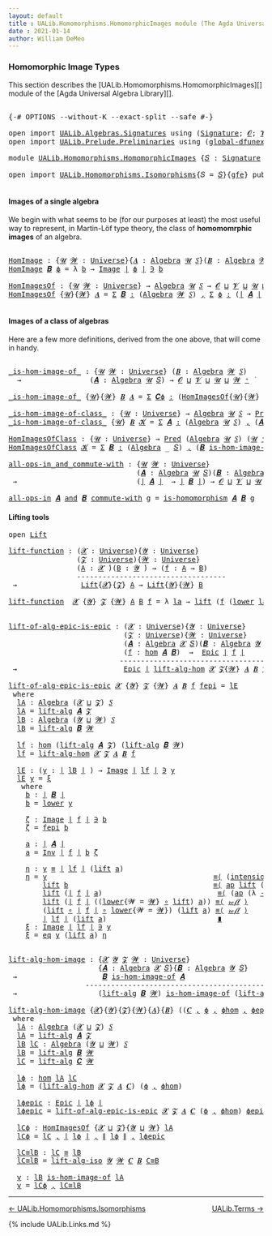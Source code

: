 ```yaml
---
layout: default
title : UALib.Homomorphisms.HomomorphicImages module (The Agda Universal Algebra Library)
date : 2021-01-14
author: William DeMeo
---
```


### <a id="homomorphic-image-types">Homomorphic Image Types</a>

This section describes the [UALib.Homomorphisms.HomomorphicImages][] module of the [Agda Universal Algebra Library][].

<pre class="Agda">

<a id="355" class="Symbol">{-#</a> <a id="359" class="Keyword">OPTIONS</a> <a id="367" class="Pragma">--without-K</a> <a id="379" class="Pragma">--exact-split</a> <a id="393" class="Pragma">--safe</a> <a id="400" class="Symbol">#-}</a>

<a id="405" class="Keyword">open</a> <a id="410" class="Keyword">import</a> <a id="417" href="UALib.Algebras.Signatures.html" class="Module">UALib.Algebras.Signatures</a> <a id="443" class="Keyword">using</a> <a id="449" class="Symbol">(</a><a id="450" href="UALib.Algebras.Signatures.html#1452" class="Function">Signature</a><a id="459" class="Symbol">;</a> <a id="461" href="universes.html#613" class="Generalizable">𝓞</a><a id="462" class="Symbol">;</a> <a id="464" href="universes.html#617" class="Generalizable">𝓥</a><a id="465" class="Symbol">)</a>
<a id="467" class="Keyword">open</a> <a id="472" class="Keyword">import</a> <a id="479" href="UALib.Prelude.Preliminaries.html" class="Module">UALib.Prelude.Preliminaries</a> <a id="507" class="Keyword">using</a> <a id="513" class="Symbol">(</a><a id="514" href="MGS-Subsingleton-Theorems.html#3468" class="Function">global-dfunext</a><a id="528" class="Symbol">)</a>

<a id="531" class="Keyword">module</a> <a id="538" href="UALib.Homomorphisms.HomomorphicImages.html" class="Module">UALib.Homomorphisms.HomomorphicImages</a> <a id="576" class="Symbol">{</a><a id="577" href="UALib.Homomorphisms.HomomorphicImages.html#577" class="Bound">𝑆</a> <a id="579" class="Symbol">:</a> <a id="581" href="UALib.Algebras.Signatures.html#1452" class="Function">Signature</a> <a id="591" href="universes.html#613" class="Generalizable">𝓞</a> <a id="593" href="universes.html#617" class="Generalizable">𝓥</a><a id="594" class="Symbol">}{</a><a id="596" href="UALib.Homomorphisms.HomomorphicImages.html#596" class="Bound">gfe</a> <a id="600" class="Symbol">:</a> <a id="602" href="MGS-Subsingleton-Theorems.html#3468" class="Function">global-dfunext</a><a id="616" class="Symbol">}</a> <a id="618" class="Keyword">where</a>

<a id="625" class="Keyword">open</a> <a id="630" class="Keyword">import</a> <a id="637" href="UALib.Homomorphisms.Isomorphisms.html" class="Module">UALib.Homomorphisms.Isomorphisms</a><a id="669" class="Symbol">{</a><a id="670" class="Argument">𝑆</a> <a id="672" class="Symbol">=</a> <a id="674" href="UALib.Homomorphisms.HomomorphicImages.html#577" class="Bound">𝑆</a><a id="675" class="Symbol">}{</a><a id="677" href="UALib.Homomorphisms.HomomorphicImages.html#596" class="Bound">gfe</a><a id="680" class="Symbol">}</a> <a id="682" class="Keyword">public</a>

</pre>

#### Images of a single algebra

We begin with what seems to be (for our purposes at least) the most useful way to represent, in Martin-Löf type theory, the class of **homomomrphic images** of an algebra.

<pre class="Agda">

<a id="HomImage"></a><a id="922" href="UALib.Homomorphisms.HomomorphicImages.html#922" class="Function">HomImage</a> <a id="931" class="Symbol">:</a> <a id="933" class="Symbol">{</a><a id="934" href="UALib.Homomorphisms.HomomorphicImages.html#934" class="Bound">𝓤</a> <a id="936" href="UALib.Homomorphisms.HomomorphicImages.html#936" class="Bound">𝓦</a> <a id="938" class="Symbol">:</a> <a id="940" href="universes.html#551" class="Function">Universe</a><a id="948" class="Symbol">}{</a><a id="950" href="UALib.Homomorphisms.HomomorphicImages.html#950" class="Bound">𝑨</a> <a id="952" class="Symbol">:</a> <a id="954" href="UALib.Algebras.Algebras.html#811" class="Function">Algebra</a> <a id="962" href="UALib.Homomorphisms.HomomorphicImages.html#934" class="Bound">𝓤</a> <a id="964" href="UALib.Homomorphisms.HomomorphicImages.html#577" class="Bound">𝑆</a><a id="965" class="Symbol">}(</a><a id="967" href="UALib.Homomorphisms.HomomorphicImages.html#967" class="Bound">𝑩</a> <a id="969" class="Symbol">:</a> <a id="971" href="UALib.Algebras.Algebras.html#811" class="Function">Algebra</a> <a id="979" href="UALib.Homomorphisms.HomomorphicImages.html#936" class="Bound">𝓦</a> <a id="981" href="UALib.Homomorphisms.HomomorphicImages.html#577" class="Bound">𝑆</a><a id="982" class="Symbol">)(</a><a id="984" href="UALib.Homomorphisms.HomomorphicImages.html#984" class="Bound">ϕ</a> <a id="986" class="Symbol">:</a> <a id="988" href="UALib.Homomorphisms.Basic.html#2281" class="Function">hom</a> <a id="992" href="UALib.Homomorphisms.HomomorphicImages.html#950" class="Bound">𝑨</a> <a id="994" href="UALib.Homomorphisms.HomomorphicImages.html#967" class="Bound">𝑩</a><a id="995" class="Symbol">)</a> <a id="997" class="Symbol">→</a> <a id="999" href="UALib.Prelude.Preliminaries.html#10371" class="Function Operator">∣</a> <a id="1001" href="UALib.Homomorphisms.HomomorphicImages.html#967" class="Bound">𝑩</a> <a id="1003" href="UALib.Prelude.Preliminaries.html#10371" class="Function Operator">∣</a> <a id="1005" class="Symbol">→</a> <a id="1007" href="UALib.Homomorphisms.HomomorphicImages.html#934" class="Bound">𝓤</a> <a id="1009" href="Agda.Primitive.html#636" class="Function Operator">⊔</a> <a id="1011" href="UALib.Homomorphisms.HomomorphicImages.html#936" class="Bound">𝓦</a> <a id="1013" href="universes.html#758" class="Function Operator">̇</a>
<a id="1015" href="UALib.Homomorphisms.HomomorphicImages.html#922" class="Function">HomImage</a> <a id="1024" href="UALib.Homomorphisms.HomomorphicImages.html#1024" class="Bound">𝑩</a> <a id="1026" href="UALib.Homomorphisms.HomomorphicImages.html#1026" class="Bound">ϕ</a> <a id="1028" class="Symbol">=</a> <a id="1030" class="Symbol">λ</a> <a id="1032" href="UALib.Homomorphisms.HomomorphicImages.html#1032" class="Bound">b</a> <a id="1034" class="Symbol">→</a> <a id="1036" href="UALib.Prelude.Inverses.html#765" class="Datatype Operator">Image</a> <a id="1042" href="UALib.Prelude.Preliminaries.html#10371" class="Function Operator">∣</a> <a id="1044" href="UALib.Homomorphisms.HomomorphicImages.html#1026" class="Bound">ϕ</a> <a id="1046" href="UALib.Prelude.Preliminaries.html#10371" class="Function Operator">∣</a> <a id="1048" href="UALib.Prelude.Inverses.html#765" class="Datatype Operator">∋</a> <a id="1050" href="UALib.Homomorphisms.HomomorphicImages.html#1032" class="Bound">b</a>

<a id="HomImagesOf"></a><a id="1053" href="UALib.Homomorphisms.HomomorphicImages.html#1053" class="Function">HomImagesOf</a> <a id="1065" class="Symbol">:</a> <a id="1067" class="Symbol">{</a><a id="1068" href="UALib.Homomorphisms.HomomorphicImages.html#1068" class="Bound">𝓤</a> <a id="1070" href="UALib.Homomorphisms.HomomorphicImages.html#1070" class="Bound">𝓦</a> <a id="1072" class="Symbol">:</a> <a id="1074" href="universes.html#551" class="Function">Universe</a><a id="1082" class="Symbol">}</a> <a id="1084" class="Symbol">→</a> <a id="1086" href="UALib.Algebras.Algebras.html#811" class="Function">Algebra</a> <a id="1094" href="UALib.Homomorphisms.HomomorphicImages.html#1068" class="Bound">𝓤</a> <a id="1096" href="UALib.Homomorphisms.HomomorphicImages.html#577" class="Bound">𝑆</a> <a id="1098" class="Symbol">→</a> <a id="1100" href="UALib.Homomorphisms.HomomorphicImages.html#591" class="Bound">𝓞</a> <a id="1102" href="Agda.Primitive.html#636" class="Function Operator">⊔</a> <a id="1104" href="UALib.Homomorphisms.HomomorphicImages.html#593" class="Bound">𝓥</a> <a id="1106" href="Agda.Primitive.html#636" class="Function Operator">⊔</a> <a id="1108" href="UALib.Homomorphisms.HomomorphicImages.html#1068" class="Bound">𝓤</a> <a id="1110" href="Agda.Primitive.html#636" class="Function Operator">⊔</a> <a id="1112" href="UALib.Homomorphisms.HomomorphicImages.html#1070" class="Bound">𝓦</a> <a id="1114" href="universes.html#527" class="Function Operator">⁺</a> <a id="1116" href="universes.html#758" class="Function Operator">̇</a>
<a id="1118" href="UALib.Homomorphisms.HomomorphicImages.html#1053" class="Function">HomImagesOf</a> <a id="1130" class="Symbol">{</a><a id="1131" href="UALib.Homomorphisms.HomomorphicImages.html#1131" class="Bound">𝓤</a><a id="1132" class="Symbol">}{</a><a id="1134" href="UALib.Homomorphisms.HomomorphicImages.html#1134" class="Bound">𝓦</a><a id="1135" class="Symbol">}</a> <a id="1137" href="UALib.Homomorphisms.HomomorphicImages.html#1137" class="Bound">𝑨</a> <a id="1139" class="Symbol">=</a> <a id="1141" href="MGS-MLTT.html#3074" class="Function">Σ</a> <a id="1143" href="UALib.Homomorphisms.HomomorphicImages.html#1143" class="Bound">𝑩</a> <a id="1145" href="MGS-MLTT.html#3074" class="Function">꞉</a> <a id="1147" class="Symbol">(</a><a id="1148" href="UALib.Algebras.Algebras.html#811" class="Function">Algebra</a> <a id="1156" href="UALib.Homomorphisms.HomomorphicImages.html#1134" class="Bound">𝓦</a> <a id="1158" href="UALib.Homomorphisms.HomomorphicImages.html#577" class="Bound">𝑆</a><a id="1159" class="Symbol">)</a> <a id="1161" href="MGS-MLTT.html#3074" class="Function">,</a> <a id="1163" href="MGS-MLTT.html#3074" class="Function">Σ</a> <a id="1165" href="UALib.Homomorphisms.HomomorphicImages.html#1165" class="Bound">ϕ</a> <a id="1167" href="MGS-MLTT.html#3074" class="Function">꞉</a> <a id="1169" class="Symbol">(</a><a id="1170" href="UALib.Prelude.Preliminaries.html#10371" class="Function Operator">∣</a> <a id="1172" href="UALib.Homomorphisms.HomomorphicImages.html#1137" class="Bound">𝑨</a> <a id="1174" href="UALib.Prelude.Preliminaries.html#10371" class="Function Operator">∣</a> <a id="1176" class="Symbol">→</a> <a id="1178" href="UALib.Prelude.Preliminaries.html#10371" class="Function Operator">∣</a> <a id="1180" href="UALib.Homomorphisms.HomomorphicImages.html#1143" class="Bound">𝑩</a> <a id="1182" href="UALib.Prelude.Preliminaries.html#10371" class="Function Operator">∣</a><a id="1183" class="Symbol">)</a> <a id="1185" href="MGS-MLTT.html#3074" class="Function">,</a> <a id="1187" href="UALib.Homomorphisms.Basic.html#2093" class="Function">is-homomorphism</a> <a id="1203" href="UALib.Homomorphisms.HomomorphicImages.html#1137" class="Bound">𝑨</a> <a id="1205" href="UALib.Homomorphisms.HomomorphicImages.html#1143" class="Bound">𝑩</a> <a id="1207" href="UALib.Homomorphisms.HomomorphicImages.html#1165" class="Bound">ϕ</a> <a id="1209" href="MGS-MLTT.html#3515" class="Function Operator">×</a> <a id="1211" href="UALib.Prelude.Inverses.html#2365" class="Function">Epic</a> <a id="1216" href="UALib.Homomorphisms.HomomorphicImages.html#1165" class="Bound">ϕ</a>

</pre>

#### Images of a class of algebras

Here are a few more definitions, derived from the one above, that will come in handy.

<pre class="Agda">

<a id="_is-hom-image-of_"></a><a id="1368" href="UALib.Homomorphisms.HomomorphicImages.html#1368" class="Function Operator">_is-hom-image-of_</a> <a id="1386" class="Symbol">:</a> <a id="1388" class="Symbol">{</a><a id="1389" href="UALib.Homomorphisms.HomomorphicImages.html#1389" class="Bound">𝓤</a> <a id="1391" href="UALib.Homomorphisms.HomomorphicImages.html#1391" class="Bound">𝓦</a> <a id="1393" class="Symbol">:</a> <a id="1395" href="universes.html#551" class="Function">Universe</a><a id="1403" class="Symbol">}</a> <a id="1405" class="Symbol">(</a><a id="1406" href="UALib.Homomorphisms.HomomorphicImages.html#1406" class="Bound">𝑩</a> <a id="1408" class="Symbol">:</a> <a id="1410" href="UALib.Algebras.Algebras.html#811" class="Function">Algebra</a> <a id="1418" href="UALib.Homomorphisms.HomomorphicImages.html#1391" class="Bound">𝓦</a> <a id="1420" href="UALib.Homomorphisms.HomomorphicImages.html#577" class="Bound">𝑆</a><a id="1421" class="Symbol">)</a>
  <a id="1425" class="Symbol">→</a>                <a id="1442" class="Symbol">(</a><a id="1443" href="UALib.Homomorphisms.HomomorphicImages.html#1443" class="Bound">𝑨</a> <a id="1445" class="Symbol">:</a> <a id="1447" href="UALib.Algebras.Algebras.html#811" class="Function">Algebra</a> <a id="1455" href="UALib.Homomorphisms.HomomorphicImages.html#1389" class="Bound">𝓤</a> <a id="1457" href="UALib.Homomorphisms.HomomorphicImages.html#577" class="Bound">𝑆</a><a id="1458" class="Symbol">)</a> <a id="1460" class="Symbol">→</a> <a id="1462" href="UALib.Homomorphisms.HomomorphicImages.html#591" class="Bound">𝓞</a> <a id="1464" href="Agda.Primitive.html#636" class="Function Operator">⊔</a> <a id="1466" href="UALib.Homomorphisms.HomomorphicImages.html#593" class="Bound">𝓥</a> <a id="1468" href="Agda.Primitive.html#636" class="Function Operator">⊔</a> <a id="1470" href="UALib.Homomorphisms.HomomorphicImages.html#1389" class="Bound">𝓤</a> <a id="1472" href="Agda.Primitive.html#636" class="Function Operator">⊔</a> <a id="1474" href="UALib.Homomorphisms.HomomorphicImages.html#1391" class="Bound">𝓦</a> <a id="1476" href="universes.html#527" class="Function Operator">⁺</a> <a id="1478" href="universes.html#758" class="Function Operator">̇</a>

<a id="1481" href="UALib.Homomorphisms.HomomorphicImages.html#1368" class="Function Operator">_is-hom-image-of_</a> <a id="1499" class="Symbol">{</a><a id="1500" href="UALib.Homomorphisms.HomomorphicImages.html#1500" class="Bound">𝓤</a><a id="1501" class="Symbol">}{</a><a id="1503" href="UALib.Homomorphisms.HomomorphicImages.html#1503" class="Bound">𝓦</a><a id="1504" class="Symbol">}</a> <a id="1506" href="UALib.Homomorphisms.HomomorphicImages.html#1506" class="Bound">𝑩</a> <a id="1508" href="UALib.Homomorphisms.HomomorphicImages.html#1508" class="Bound">𝑨</a> <a id="1510" class="Symbol">=</a> <a id="1512" href="MGS-MLTT.html#3074" class="Function">Σ</a> <a id="1514" href="UALib.Homomorphisms.HomomorphicImages.html#1514" class="Bound">𝑪ϕ</a> <a id="1517" href="MGS-MLTT.html#3074" class="Function">꞉</a> <a id="1519" class="Symbol">(</a><a id="1520" href="UALib.Homomorphisms.HomomorphicImages.html#1053" class="Function">HomImagesOf</a><a id="1531" class="Symbol">{</a><a id="1532" href="UALib.Homomorphisms.HomomorphicImages.html#1500" class="Bound">𝓤</a><a id="1533" class="Symbol">}{</a><a id="1535" href="UALib.Homomorphisms.HomomorphicImages.html#1503" class="Bound">𝓦</a><a id="1536" class="Symbol">}</a> <a id="1538" href="UALib.Homomorphisms.HomomorphicImages.html#1508" class="Bound">𝑨</a><a id="1539" class="Symbol">)</a> <a id="1541" href="MGS-MLTT.html#3074" class="Function">,</a> <a id="1543" href="UALib.Prelude.Preliminaries.html#10371" class="Function Operator">∣</a> <a id="1545" href="UALib.Homomorphisms.HomomorphicImages.html#1514" class="Bound">𝑪ϕ</a> <a id="1548" href="UALib.Prelude.Preliminaries.html#10371" class="Function Operator">∣</a> <a id="1550" href="UALib.Homomorphisms.Isomorphisms.html#861" class="Function Operator">≅</a> <a id="1552" href="UALib.Homomorphisms.HomomorphicImages.html#1506" class="Bound">𝑩</a>

<a id="_is-hom-image-of-class_"></a><a id="1555" href="UALib.Homomorphisms.HomomorphicImages.html#1555" class="Function Operator">_is-hom-image-of-class_</a> <a id="1579" class="Symbol">:</a> <a id="1581" class="Symbol">{</a><a id="1582" href="UALib.Homomorphisms.HomomorphicImages.html#1582" class="Bound">𝓤</a> <a id="1584" class="Symbol">:</a> <a id="1586" href="universes.html#551" class="Function">Universe</a><a id="1594" class="Symbol">}</a> <a id="1596" class="Symbol">→</a> <a id="1598" href="UALib.Algebras.Algebras.html#811" class="Function">Algebra</a> <a id="1606" href="UALib.Homomorphisms.HomomorphicImages.html#1582" class="Bound">𝓤</a> <a id="1608" href="UALib.Homomorphisms.HomomorphicImages.html#577" class="Bound">𝑆</a> <a id="1610" class="Symbol">→</a> <a id="1612" href="UALib.Relations.Unary.html#1066" class="Function">Pred</a> <a id="1617" class="Symbol">(</a><a id="1618" href="UALib.Algebras.Algebras.html#811" class="Function">Algebra</a> <a id="1626" href="UALib.Homomorphisms.HomomorphicImages.html#1582" class="Bound">𝓤</a> <a id="1628" href="UALib.Homomorphisms.HomomorphicImages.html#577" class="Bound">𝑆</a><a id="1629" class="Symbol">)(</a><a id="1631" href="UALib.Homomorphisms.HomomorphicImages.html#1582" class="Bound">𝓤</a> <a id="1633" href="universes.html#527" class="Function Operator">⁺</a><a id="1634" class="Symbol">)</a> <a id="1636" class="Symbol">→</a> <a id="1638" href="UALib.Homomorphisms.HomomorphicImages.html#591" class="Bound">𝓞</a> <a id="1640" href="Agda.Primitive.html#636" class="Function Operator">⊔</a> <a id="1642" href="UALib.Homomorphisms.HomomorphicImages.html#593" class="Bound">𝓥</a> <a id="1644" href="Agda.Primitive.html#636" class="Function Operator">⊔</a> <a id="1646" href="UALib.Homomorphisms.HomomorphicImages.html#1582" class="Bound">𝓤</a> <a id="1648" href="universes.html#527" class="Function Operator">⁺</a> <a id="1650" href="universes.html#758" class="Function Operator">̇</a>
<a id="1652" href="UALib.Homomorphisms.HomomorphicImages.html#1555" class="Function Operator">_is-hom-image-of-class_</a> <a id="1676" class="Symbol">{</a><a id="1677" href="UALib.Homomorphisms.HomomorphicImages.html#1677" class="Bound">𝓤</a><a id="1678" class="Symbol">}</a> <a id="1680" href="UALib.Homomorphisms.HomomorphicImages.html#1680" class="Bound">𝑩</a> <a id="1682" href="UALib.Homomorphisms.HomomorphicImages.html#1682" class="Bound">𝓚</a> <a id="1684" class="Symbol">=</a> <a id="1686" href="MGS-MLTT.html#3074" class="Function">Σ</a> <a id="1688" href="UALib.Homomorphisms.HomomorphicImages.html#1688" class="Bound">𝑨</a> <a id="1690" href="MGS-MLTT.html#3074" class="Function">꞉</a> <a id="1692" class="Symbol">(</a><a id="1693" href="UALib.Algebras.Algebras.html#811" class="Function">Algebra</a> <a id="1701" href="UALib.Homomorphisms.HomomorphicImages.html#1677" class="Bound">𝓤</a> <a id="1703" href="UALib.Homomorphisms.HomomorphicImages.html#577" class="Bound">𝑆</a><a id="1704" class="Symbol">)</a> <a id="1706" href="MGS-MLTT.html#3074" class="Function">,</a> <a id="1708" class="Symbol">(</a><a id="1709" href="UALib.Homomorphisms.HomomorphicImages.html#1688" class="Bound">𝑨</a> <a id="1711" href="UALib.Relations.Unary.html#2667" class="Function Operator">∈</a> <a id="1713" href="UALib.Homomorphisms.HomomorphicImages.html#1682" class="Bound">𝓚</a><a id="1714" class="Symbol">)</a> <a id="1716" href="MGS-MLTT.html#3515" class="Function Operator">×</a> <a id="1718" class="Symbol">(</a><a id="1719" href="UALib.Homomorphisms.HomomorphicImages.html#1680" class="Bound">𝑩</a> <a id="1721" href="UALib.Homomorphisms.HomomorphicImages.html#1368" class="Function Operator">is-hom-image-of</a> <a id="1737" href="UALib.Homomorphisms.HomomorphicImages.html#1688" class="Bound">𝑨</a><a id="1738" class="Symbol">)</a>

<a id="HomImagesOfClass"></a><a id="1741" href="UALib.Homomorphisms.HomomorphicImages.html#1741" class="Function">HomImagesOfClass</a> <a id="1758" class="Symbol">:</a> <a id="1760" class="Symbol">{</a><a id="1761" href="UALib.Homomorphisms.HomomorphicImages.html#1761" class="Bound">𝓤</a> <a id="1763" class="Symbol">:</a> <a id="1765" href="universes.html#551" class="Function">Universe</a><a id="1773" class="Symbol">}</a> <a id="1775" class="Symbol">→</a> <a id="1777" href="UALib.Relations.Unary.html#1066" class="Function">Pred</a> <a id="1782" class="Symbol">(</a><a id="1783" href="UALib.Algebras.Algebras.html#811" class="Function">Algebra</a> <a id="1791" href="UALib.Homomorphisms.HomomorphicImages.html#1761" class="Bound">𝓤</a> <a id="1793" href="UALib.Homomorphisms.HomomorphicImages.html#577" class="Bound">𝑆</a><a id="1794" class="Symbol">)</a> <a id="1796" class="Symbol">(</a><a id="1797" href="UALib.Homomorphisms.HomomorphicImages.html#1761" class="Bound">𝓤</a> <a id="1799" href="universes.html#527" class="Function Operator">⁺</a><a id="1800" class="Symbol">)</a> <a id="1802" class="Symbol">→</a> <a id="1804" href="UALib.Homomorphisms.HomomorphicImages.html#591" class="Bound">𝓞</a> <a id="1806" href="Agda.Primitive.html#636" class="Function Operator">⊔</a> <a id="1808" href="UALib.Homomorphisms.HomomorphicImages.html#593" class="Bound">𝓥</a> <a id="1810" href="Agda.Primitive.html#636" class="Function Operator">⊔</a> <a id="1812" href="UALib.Homomorphisms.HomomorphicImages.html#1761" class="Bound">𝓤</a> <a id="1814" href="universes.html#527" class="Function Operator">⁺</a> <a id="1816" href="universes.html#758" class="Function Operator">̇</a>
<a id="1818" href="UALib.Homomorphisms.HomomorphicImages.html#1741" class="Function">HomImagesOfClass</a> <a id="1835" href="UALib.Homomorphisms.HomomorphicImages.html#1835" class="Bound">𝓚</a> <a id="1837" class="Symbol">=</a> <a id="1839" href="MGS-MLTT.html#3074" class="Function">Σ</a> <a id="1841" href="UALib.Homomorphisms.HomomorphicImages.html#1841" class="Bound">𝑩</a> <a id="1843" href="MGS-MLTT.html#3074" class="Function">꞉</a> <a id="1845" class="Symbol">(</a><a id="1846" href="UALib.Algebras.Algebras.html#811" class="Function">Algebra</a> <a id="1854" class="Symbol">_</a> <a id="1856" href="UALib.Homomorphisms.HomomorphicImages.html#577" class="Bound">𝑆</a><a id="1857" class="Symbol">)</a> <a id="1859" href="MGS-MLTT.html#3074" class="Function">,</a> <a id="1861" class="Symbol">(</a><a id="1862" href="UALib.Homomorphisms.HomomorphicImages.html#1841" class="Bound">𝑩</a> <a id="1864" href="UALib.Homomorphisms.HomomorphicImages.html#1555" class="Function Operator">is-hom-image-of-class</a> <a id="1886" href="UALib.Homomorphisms.HomomorphicImages.html#1835" class="Bound">𝓚</a><a id="1887" class="Symbol">)</a>

<a id="all-ops-in_and_commute-with"></a><a id="1890" href="UALib.Homomorphisms.HomomorphicImages.html#1890" class="Function Operator">all-ops-in_and_commute-with</a> <a id="1918" class="Symbol">:</a> <a id="1920" class="Symbol">{</a><a id="1921" href="UALib.Homomorphisms.HomomorphicImages.html#1921" class="Bound">𝓤</a> <a id="1923" href="UALib.Homomorphisms.HomomorphicImages.html#1923" class="Bound">𝓦</a> <a id="1925" class="Symbol">:</a> <a id="1927" href="universes.html#551" class="Function">Universe</a><a id="1935" class="Symbol">}</a>
                              <a id="1967" class="Symbol">(</a><a id="1968" href="UALib.Homomorphisms.HomomorphicImages.html#1968" class="Bound">𝑨</a> <a id="1970" class="Symbol">:</a> <a id="1972" href="UALib.Algebras.Algebras.html#811" class="Function">Algebra</a> <a id="1980" href="UALib.Homomorphisms.HomomorphicImages.html#1921" class="Bound">𝓤</a> <a id="1982" href="UALib.Homomorphisms.HomomorphicImages.html#577" class="Bound">𝑆</a><a id="1983" class="Symbol">)(</a><a id="1985" href="UALib.Homomorphisms.HomomorphicImages.html#1985" class="Bound">𝑩</a> <a id="1987" class="Symbol">:</a> <a id="1989" href="UALib.Algebras.Algebras.html#811" class="Function">Algebra</a> <a id="1997" href="UALib.Homomorphisms.HomomorphicImages.html#1923" class="Bound">𝓦</a> <a id="1999" href="UALib.Homomorphisms.HomomorphicImages.html#577" class="Bound">𝑆</a><a id="2000" class="Symbol">)</a>
 <a id="2003" class="Symbol">→</a>                            <a id="2032" class="Symbol">(</a><a id="2033" href="UALib.Prelude.Preliminaries.html#10371" class="Function Operator">∣</a> <a id="2035" href="UALib.Homomorphisms.HomomorphicImages.html#1968" class="Bound">𝑨</a> <a id="2037" href="UALib.Prelude.Preliminaries.html#10371" class="Function Operator">∣</a>  <a id="2040" class="Symbol">→</a> <a id="2042" href="UALib.Prelude.Preliminaries.html#10371" class="Function Operator">∣</a> <a id="2044" href="UALib.Homomorphisms.HomomorphicImages.html#1985" class="Bound">𝑩</a> <a id="2046" href="UALib.Prelude.Preliminaries.html#10371" class="Function Operator">∣</a><a id="2047" class="Symbol">)</a> <a id="2049" class="Symbol">→</a> <a id="2051" href="UALib.Homomorphisms.HomomorphicImages.html#591" class="Bound">𝓞</a> <a id="2053" href="Agda.Primitive.html#636" class="Function Operator">⊔</a> <a id="2055" href="UALib.Homomorphisms.HomomorphicImages.html#593" class="Bound">𝓥</a> <a id="2057" href="Agda.Primitive.html#636" class="Function Operator">⊔</a> <a id="2059" href="UALib.Homomorphisms.HomomorphicImages.html#1921" class="Bound">𝓤</a> <a id="2061" href="Agda.Primitive.html#636" class="Function Operator">⊔</a> <a id="2063" href="UALib.Homomorphisms.HomomorphicImages.html#1923" class="Bound">𝓦</a> <a id="2065" href="universes.html#758" class="Function Operator">̇</a>

<a id="2068" href="UALib.Homomorphisms.HomomorphicImages.html#1890" class="Function Operator">all-ops-in</a> <a id="2079" href="UALib.Homomorphisms.HomomorphicImages.html#2079" class="Bound">𝑨</a> <a id="2081" href="UALib.Homomorphisms.HomomorphicImages.html#1890" class="Function Operator">and</a> <a id="2085" href="UALib.Homomorphisms.HomomorphicImages.html#2085" class="Bound">𝑩</a> <a id="2087" href="UALib.Homomorphisms.HomomorphicImages.html#1890" class="Function Operator">commute-with</a> <a id="2100" href="UALib.Homomorphisms.HomomorphicImages.html#2100" class="Bound">g</a> <a id="2102" class="Symbol">=</a> <a id="2104" href="UALib.Homomorphisms.Basic.html#2093" class="Function">is-homomorphism</a> <a id="2120" href="UALib.Homomorphisms.HomomorphicImages.html#2079" class="Bound">𝑨</a> <a id="2122" href="UALib.Homomorphisms.HomomorphicImages.html#2085" class="Bound">𝑩</a> <a id="2124" href="UALib.Homomorphisms.HomomorphicImages.html#2100" class="Bound">g</a>
</pre>

#### Lifting tools

<pre class="Agda">
<a id="2171" class="Keyword">open</a> <a id="2176" href="UALib.Algebras.Lifts.html#2427" class="Module">Lift</a>

<a id="lift-function"></a><a id="2182" href="UALib.Homomorphisms.HomomorphicImages.html#2182" class="Function">lift-function</a> <a id="2196" class="Symbol">:</a> <a id="2198" class="Symbol">(</a><a id="2199" href="UALib.Homomorphisms.HomomorphicImages.html#2199" class="Bound">𝓧</a> <a id="2201" class="Symbol">:</a> <a id="2203" href="universes.html#551" class="Function">Universe</a><a id="2211" class="Symbol">){</a><a id="2213" href="UALib.Homomorphisms.HomomorphicImages.html#2213" class="Bound">𝓨</a> <a id="2215" class="Symbol">:</a> <a id="2217" href="universes.html#551" class="Function">Universe</a><a id="2225" class="Symbol">}</a>
                <a id="2243" class="Symbol">(</a><a id="2244" href="UALib.Homomorphisms.HomomorphicImages.html#2244" class="Bound">𝓩</a> <a id="2246" class="Symbol">:</a> <a id="2248" href="universes.html#551" class="Function">Universe</a><a id="2256" class="Symbol">){</a><a id="2258" href="UALib.Homomorphisms.HomomorphicImages.html#2258" class="Bound">𝓦</a> <a id="2260" class="Symbol">:</a> <a id="2262" href="universes.html#551" class="Function">Universe</a><a id="2270" class="Symbol">}</a>
                <a id="2288" class="Symbol">(</a><a id="2289" href="UALib.Homomorphisms.HomomorphicImages.html#2289" class="Bound">A</a> <a id="2291" class="Symbol">:</a> <a id="2293" href="UALib.Homomorphisms.HomomorphicImages.html#2199" class="Bound">𝓧</a> <a id="2295" href="universes.html#758" class="Function Operator">̇</a><a id="2296" class="Symbol">)(</a><a id="2298" href="UALib.Homomorphisms.HomomorphicImages.html#2298" class="Bound">B</a> <a id="2300" class="Symbol">:</a> <a id="2302" href="UALib.Homomorphisms.HomomorphicImages.html#2213" class="Bound">𝓨</a> <a id="2304" href="universes.html#758" class="Function Operator">̇</a><a id="2305" class="Symbol">)</a> <a id="2307" class="Symbol">→</a> <a id="2309" class="Symbol">(</a><a id="2310" href="UALib.Homomorphisms.HomomorphicImages.html#2310" class="Bound">f</a> <a id="2312" class="Symbol">:</a> <a id="2314" href="UALib.Homomorphisms.HomomorphicImages.html#2289" class="Bound">A</a> <a id="2316" class="Symbol">→</a> <a id="2318" href="UALib.Homomorphisms.HomomorphicImages.html#2298" class="Bound">B</a><a id="2319" class="Symbol">)</a>
                <a id="2337" class="Comment">-----------------------------------</a>
 <a id="2374" class="Symbol">→</a>               <a id="2390" href="UALib.Algebras.Lifts.html#2427" class="Record">Lift</a><a id="2394" class="Symbol">{</a><a id="2395" href="UALib.Homomorphisms.HomomorphicImages.html#2199" class="Bound">𝓧</a><a id="2396" class="Symbol">}{</a><a id="2398" href="UALib.Homomorphisms.HomomorphicImages.html#2244" class="Bound">𝓩</a><a id="2399" class="Symbol">}</a> <a id="2401" href="UALib.Homomorphisms.HomomorphicImages.html#2289" class="Bound">A</a> <a id="2403" class="Symbol">→</a> <a id="2405" href="UALib.Algebras.Lifts.html#2427" class="Record">Lift</a><a id="2409" class="Symbol">{</a><a id="2410" href="UALib.Homomorphisms.HomomorphicImages.html#2213" class="Bound">𝓨</a><a id="2411" class="Symbol">}{</a><a id="2413" href="UALib.Homomorphisms.HomomorphicImages.html#2258" class="Bound">𝓦</a><a id="2414" class="Symbol">}</a> <a id="2416" href="UALib.Homomorphisms.HomomorphicImages.html#2298" class="Bound">B</a>

<a id="2419" href="UALib.Homomorphisms.HomomorphicImages.html#2182" class="Function">lift-function</a>  <a id="2434" href="UALib.Homomorphisms.HomomorphicImages.html#2434" class="Bound">𝓧</a> <a id="2436" class="Symbol">{</a><a id="2437" href="UALib.Homomorphisms.HomomorphicImages.html#2437" class="Bound">𝓨</a><a id="2438" class="Symbol">}</a> <a id="2440" href="UALib.Homomorphisms.HomomorphicImages.html#2440" class="Bound">𝓩</a> <a id="2442" class="Symbol">{</a><a id="2443" href="UALib.Homomorphisms.HomomorphicImages.html#2443" class="Bound">𝓦</a><a id="2444" class="Symbol">}</a> <a id="2446" href="UALib.Homomorphisms.HomomorphicImages.html#2446" class="Bound">A</a> <a id="2448" href="UALib.Homomorphisms.HomomorphicImages.html#2448" class="Bound">B</a> <a id="2450" href="UALib.Homomorphisms.HomomorphicImages.html#2450" class="Bound">f</a> <a id="2452" class="Symbol">=</a> <a id="2454" class="Symbol">λ</a> <a id="2456" href="UALib.Homomorphisms.HomomorphicImages.html#2456" class="Bound">la</a> <a id="2459" class="Symbol">→</a> <a id="2461" href="UALib.Algebras.Lifts.html#2489" class="InductiveConstructor">lift</a> <a id="2466" class="Symbol">(</a><a id="2467" href="UALib.Homomorphisms.HomomorphicImages.html#2450" class="Bound">f</a> <a id="2469" class="Symbol">(</a><a id="2470" href="UALib.Algebras.Lifts.html#2501" class="Field">lower</a> <a id="2476" href="UALib.Homomorphisms.HomomorphicImages.html#2456" class="Bound">la</a><a id="2478" class="Symbol">))</a>


<a id="lift-of-alg-epic-is-epic"></a><a id="2483" href="UALib.Homomorphisms.HomomorphicImages.html#2483" class="Function">lift-of-alg-epic-is-epic</a> <a id="2508" class="Symbol">:</a> <a id="2510" class="Symbol">(</a><a id="2511" href="UALib.Homomorphisms.HomomorphicImages.html#2511" class="Bound">𝓧</a> <a id="2513" class="Symbol">:</a> <a id="2515" href="universes.html#551" class="Function">Universe</a><a id="2523" class="Symbol">){</a><a id="2525" href="UALib.Homomorphisms.HomomorphicImages.html#2525" class="Bound">𝓨</a> <a id="2527" class="Symbol">:</a> <a id="2529" href="universes.html#551" class="Function">Universe</a><a id="2537" class="Symbol">}</a>
                           <a id="2566" class="Symbol">(</a><a id="2567" href="UALib.Homomorphisms.HomomorphicImages.html#2567" class="Bound">𝓩</a> <a id="2569" class="Symbol">:</a> <a id="2571" href="universes.html#551" class="Function">Universe</a><a id="2579" class="Symbol">){</a><a id="2581" href="UALib.Homomorphisms.HomomorphicImages.html#2581" class="Bound">𝓦</a> <a id="2583" class="Symbol">:</a> <a id="2585" href="universes.html#551" class="Function">Universe</a><a id="2593" class="Symbol">}</a>
                           <a id="2622" class="Symbol">(</a><a id="2623" href="UALib.Homomorphisms.HomomorphicImages.html#2623" class="Bound">𝑨</a> <a id="2625" class="Symbol">:</a> <a id="2627" href="UALib.Algebras.Algebras.html#811" class="Function">Algebra</a> <a id="2635" href="UALib.Homomorphisms.HomomorphicImages.html#2511" class="Bound">𝓧</a> <a id="2637" href="UALib.Homomorphisms.HomomorphicImages.html#577" class="Bound">𝑆</a><a id="2638" class="Symbol">)(</a><a id="2640" href="UALib.Homomorphisms.HomomorphicImages.html#2640" class="Bound">𝑩</a> <a id="2642" class="Symbol">:</a> <a id="2644" href="UALib.Algebras.Algebras.html#811" class="Function">Algebra</a> <a id="2652" href="UALib.Homomorphisms.HomomorphicImages.html#2525" class="Bound">𝓨</a> <a id="2654" href="UALib.Homomorphisms.HomomorphicImages.html#577" class="Bound">𝑆</a><a id="2655" class="Symbol">)</a>
                           <a id="2684" class="Symbol">(</a><a id="2685" href="UALib.Homomorphisms.HomomorphicImages.html#2685" class="Bound">f</a> <a id="2687" class="Symbol">:</a> <a id="2689" href="UALib.Homomorphisms.Basic.html#2281" class="Function">hom</a> <a id="2693" href="UALib.Homomorphisms.HomomorphicImages.html#2623" class="Bound">𝑨</a> <a id="2695" href="UALib.Homomorphisms.HomomorphicImages.html#2640" class="Bound">𝑩</a><a id="2696" class="Symbol">)</a>  <a id="2699" class="Symbol">→</a>  <a id="2702" href="UALib.Prelude.Inverses.html#2365" class="Function">Epic</a> <a id="2707" href="UALib.Prelude.Preliminaries.html#10371" class="Function Operator">∣</a> <a id="2709" href="UALib.Homomorphisms.HomomorphicImages.html#2685" class="Bound">f</a> <a id="2711" href="UALib.Prelude.Preliminaries.html#10371" class="Function Operator">∣</a>
                          <a id="2739" class="Comment">---------------------------------------</a>
 <a id="2780" class="Symbol">→</a>                         <a id="2806" href="UALib.Prelude.Inverses.html#2365" class="Function">Epic</a> <a id="2811" href="UALib.Prelude.Preliminaries.html#10371" class="Function Operator">∣</a> <a id="2813" href="UALib.Homomorphisms.Isomorphisms.html#4536" class="Function">lift-alg-hom</a> <a id="2826" href="UALib.Homomorphisms.HomomorphicImages.html#2511" class="Bound">𝓧</a> <a id="2828" href="UALib.Homomorphisms.HomomorphicImages.html#2567" class="Bound">𝓩</a><a id="2829" class="Symbol">{</a><a id="2830" href="UALib.Homomorphisms.HomomorphicImages.html#2581" class="Bound">𝓦</a><a id="2831" class="Symbol">}</a> <a id="2833" href="UALib.Homomorphisms.HomomorphicImages.html#2623" class="Bound">𝑨</a> <a id="2835" href="UALib.Homomorphisms.HomomorphicImages.html#2640" class="Bound">𝑩</a> <a id="2837" href="UALib.Homomorphisms.HomomorphicImages.html#2685" class="Bound">f</a> <a id="2839" href="UALib.Prelude.Preliminaries.html#10371" class="Function Operator">∣</a>

<a id="2842" href="UALib.Homomorphisms.HomomorphicImages.html#2483" class="Function">lift-of-alg-epic-is-epic</a> <a id="2867" href="UALib.Homomorphisms.HomomorphicImages.html#2867" class="Bound">𝓧</a> <a id="2869" class="Symbol">{</a><a id="2870" href="UALib.Homomorphisms.HomomorphicImages.html#2870" class="Bound">𝓨</a><a id="2871" class="Symbol">}</a> <a id="2873" href="UALib.Homomorphisms.HomomorphicImages.html#2873" class="Bound">𝓩</a> <a id="2875" class="Symbol">{</a><a id="2876" href="UALib.Homomorphisms.HomomorphicImages.html#2876" class="Bound">𝓦</a><a id="2877" class="Symbol">}</a> <a id="2879" href="UALib.Homomorphisms.HomomorphicImages.html#2879" class="Bound">𝑨</a> <a id="2881" href="UALib.Homomorphisms.HomomorphicImages.html#2881" class="Bound">𝑩</a> <a id="2883" href="UALib.Homomorphisms.HomomorphicImages.html#2883" class="Bound">f</a> <a id="2885" href="UALib.Homomorphisms.HomomorphicImages.html#2885" class="Bound">fepi</a> <a id="2890" class="Symbol">=</a> <a id="2892" href="UALib.Homomorphisms.HomomorphicImages.html#3067" class="Function">lE</a>
 <a id="2896" class="Keyword">where</a>
  <a id="2904" href="UALib.Homomorphisms.HomomorphicImages.html#2904" class="Function">lA</a> <a id="2907" class="Symbol">:</a> <a id="2909" href="UALib.Algebras.Algebras.html#811" class="Function">Algebra</a> <a id="2917" class="Symbol">(</a><a id="2918" href="UALib.Homomorphisms.HomomorphicImages.html#2867" class="Bound">𝓧</a> <a id="2920" href="Agda.Primitive.html#636" class="Function Operator">⊔</a> <a id="2922" href="UALib.Homomorphisms.HomomorphicImages.html#2873" class="Bound">𝓩</a><a id="2923" class="Symbol">)</a> <a id="2925" href="UALib.Homomorphisms.HomomorphicImages.html#577" class="Bound">𝑆</a>
  <a id="2929" href="UALib.Homomorphisms.HomomorphicImages.html#2904" class="Function">lA</a> <a id="2932" class="Symbol">=</a> <a id="2934" href="UALib.Algebras.Lifts.html#3828" class="Function">lift-alg</a> <a id="2943" href="UALib.Homomorphisms.HomomorphicImages.html#2879" class="Bound">𝑨</a> <a id="2945" href="UALib.Homomorphisms.HomomorphicImages.html#2873" class="Bound">𝓩</a>
  <a id="2949" href="UALib.Homomorphisms.HomomorphicImages.html#2949" class="Function">lB</a> <a id="2952" class="Symbol">:</a> <a id="2954" href="UALib.Algebras.Algebras.html#811" class="Function">Algebra</a> <a id="2962" class="Symbol">(</a><a id="2963" href="UALib.Homomorphisms.HomomorphicImages.html#2870" class="Bound">𝓨</a> <a id="2965" href="Agda.Primitive.html#636" class="Function Operator">⊔</a> <a id="2967" href="UALib.Homomorphisms.HomomorphicImages.html#2876" class="Bound">𝓦</a><a id="2968" class="Symbol">)</a> <a id="2970" href="UALib.Homomorphisms.HomomorphicImages.html#577" class="Bound">𝑆</a>
  <a id="2974" href="UALib.Homomorphisms.HomomorphicImages.html#2949" class="Function">lB</a> <a id="2977" class="Symbol">=</a> <a id="2979" href="UALib.Algebras.Lifts.html#3828" class="Function">lift-alg</a> <a id="2988" href="UALib.Homomorphisms.HomomorphicImages.html#2881" class="Bound">𝑩</a> <a id="2990" href="UALib.Homomorphisms.HomomorphicImages.html#2876" class="Bound">𝓦</a>

  <a id="2995" href="UALib.Homomorphisms.HomomorphicImages.html#2995" class="Function">lf</a> <a id="2998" class="Symbol">:</a> <a id="3000" href="UALib.Homomorphisms.Basic.html#2281" class="Function">hom</a> <a id="3004" class="Symbol">(</a><a id="3005" href="UALib.Algebras.Lifts.html#3828" class="Function">lift-alg</a> <a id="3014" href="UALib.Homomorphisms.HomomorphicImages.html#2879" class="Bound">𝑨</a> <a id="3016" href="UALib.Homomorphisms.HomomorphicImages.html#2873" class="Bound">𝓩</a><a id="3017" class="Symbol">)</a> <a id="3019" class="Symbol">(</a><a id="3020" href="UALib.Algebras.Lifts.html#3828" class="Function">lift-alg</a> <a id="3029" href="UALib.Homomorphisms.HomomorphicImages.html#2881" class="Bound">𝑩</a> <a id="3031" href="UALib.Homomorphisms.HomomorphicImages.html#2876" class="Bound">𝓦</a><a id="3032" class="Symbol">)</a>
  <a id="3036" href="UALib.Homomorphisms.HomomorphicImages.html#2995" class="Function">lf</a> <a id="3039" class="Symbol">=</a> <a id="3041" href="UALib.Homomorphisms.Isomorphisms.html#4536" class="Function">lift-alg-hom</a> <a id="3054" href="UALib.Homomorphisms.HomomorphicImages.html#2867" class="Bound">𝓧</a> <a id="3056" href="UALib.Homomorphisms.HomomorphicImages.html#2873" class="Bound">𝓩</a> <a id="3058" href="UALib.Homomorphisms.HomomorphicImages.html#2879" class="Bound">𝑨</a> <a id="3060" href="UALib.Homomorphisms.HomomorphicImages.html#2881" class="Bound">𝑩</a> <a id="3062" href="UALib.Homomorphisms.HomomorphicImages.html#2883" class="Bound">f</a>

  <a id="3067" href="UALib.Homomorphisms.HomomorphicImages.html#3067" class="Function">lE</a> <a id="3070" class="Symbol">:</a> <a id="3072" class="Symbol">(</a><a id="3073" href="UALib.Homomorphisms.HomomorphicImages.html#3073" class="Bound">y</a> <a id="3075" class="Symbol">:</a> <a id="3077" href="UALib.Prelude.Preliminaries.html#10371" class="Function Operator">∣</a> <a id="3079" href="UALib.Homomorphisms.HomomorphicImages.html#2949" class="Function">lB</a> <a id="3082" href="UALib.Prelude.Preliminaries.html#10371" class="Function Operator">∣</a> <a id="3084" class="Symbol">)</a> <a id="3086" class="Symbol">→</a> <a id="3088" href="UALib.Prelude.Inverses.html#765" class="Datatype Operator">Image</a> <a id="3094" href="UALib.Prelude.Preliminaries.html#10371" class="Function Operator">∣</a> <a id="3096" href="UALib.Homomorphisms.HomomorphicImages.html#2995" class="Function">lf</a> <a id="3099" href="UALib.Prelude.Preliminaries.html#10371" class="Function Operator">∣</a> <a id="3101" href="UALib.Prelude.Inverses.html#765" class="Datatype Operator">∋</a> <a id="3103" href="UALib.Homomorphisms.HomomorphicImages.html#3073" class="Bound">y</a>
  <a id="3107" href="UALib.Homomorphisms.HomomorphicImages.html#3067" class="Function">lE</a> <a id="3110" href="UALib.Homomorphisms.HomomorphicImages.html#3110" class="Bound">y</a> <a id="3112" class="Symbol">=</a> <a id="3114" href="UALib.Homomorphisms.HomomorphicImages.html#3712" class="Function">ξ</a>
   <a id="3119" class="Keyword">where</a>
    <a id="3129" href="UALib.Homomorphisms.HomomorphicImages.html#3129" class="Function">b</a> <a id="3131" class="Symbol">:</a> <a id="3133" href="UALib.Prelude.Preliminaries.html#10371" class="Function Operator">∣</a> <a id="3135" href="UALib.Homomorphisms.HomomorphicImages.html#2881" class="Bound">𝑩</a> <a id="3137" href="UALib.Prelude.Preliminaries.html#10371" class="Function Operator">∣</a>
    <a id="3143" href="UALib.Homomorphisms.HomomorphicImages.html#3129" class="Function">b</a> <a id="3145" class="Symbol">=</a> <a id="3147" href="UALib.Algebras.Lifts.html#2501" class="Field">lower</a> <a id="3153" href="UALib.Homomorphisms.HomomorphicImages.html#3110" class="Bound">y</a>

    <a id="3160" href="UALib.Homomorphisms.HomomorphicImages.html#3160" class="Function">ζ</a> <a id="3162" class="Symbol">:</a> <a id="3164" href="UALib.Prelude.Inverses.html#765" class="Datatype Operator">Image</a> <a id="3170" href="UALib.Prelude.Preliminaries.html#10371" class="Function Operator">∣</a> <a id="3172" href="UALib.Homomorphisms.HomomorphicImages.html#2883" class="Bound">f</a> <a id="3174" href="UALib.Prelude.Preliminaries.html#10371" class="Function Operator">∣</a> <a id="3176" href="UALib.Prelude.Inverses.html#765" class="Datatype Operator">∋</a> <a id="3178" href="UALib.Homomorphisms.HomomorphicImages.html#3129" class="Function">b</a>
    <a id="3184" href="UALib.Homomorphisms.HomomorphicImages.html#3160" class="Function">ζ</a> <a id="3186" class="Symbol">=</a> <a id="3188" href="UALib.Homomorphisms.HomomorphicImages.html#2885" class="Bound">fepi</a> <a id="3193" href="UALib.Homomorphisms.HomomorphicImages.html#3129" class="Function">b</a>

    <a id="3200" href="UALib.Homomorphisms.HomomorphicImages.html#3200" class="Function">a</a> <a id="3202" class="Symbol">:</a> <a id="3204" href="UALib.Prelude.Preliminaries.html#10371" class="Function Operator">∣</a> <a id="3206" href="UALib.Homomorphisms.HomomorphicImages.html#2879" class="Bound">𝑨</a> <a id="3208" href="UALib.Prelude.Preliminaries.html#10371" class="Function Operator">∣</a>
    <a id="3214" href="UALib.Homomorphisms.HomomorphicImages.html#3200" class="Function">a</a> <a id="3216" class="Symbol">=</a> <a id="3218" href="UALib.Prelude.Inverses.html#1644" class="Function">Inv</a> <a id="3222" href="UALib.Prelude.Preliminaries.html#10371" class="Function Operator">∣</a> <a id="3224" href="UALib.Homomorphisms.HomomorphicImages.html#2883" class="Bound">f</a> <a id="3226" href="UALib.Prelude.Preliminaries.html#10371" class="Function Operator">∣</a> <a id="3228" href="UALib.Homomorphisms.HomomorphicImages.html#3129" class="Function">b</a> <a id="3230" href="UALib.Homomorphisms.HomomorphicImages.html#3160" class="Function">ζ</a>

    <a id="3237" href="UALib.Homomorphisms.HomomorphicImages.html#3237" class="Function">η</a> <a id="3239" class="Symbol">:</a> <a id="3241" href="UALib.Homomorphisms.HomomorphicImages.html#3110" class="Bound">y</a> <a id="3243" href="MGS-MLTT.html#4207" class="Datatype Operator">≡</a> <a id="3245" href="UALib.Prelude.Preliminaries.html#10371" class="Function Operator">∣</a> <a id="3247" href="UALib.Homomorphisms.HomomorphicImages.html#2995" class="Function">lf</a> <a id="3250" href="UALib.Prelude.Preliminaries.html#10371" class="Function Operator">∣</a> <a id="3252" class="Symbol">(</a><a id="3253" href="UALib.Algebras.Lifts.html#2489" class="InductiveConstructor">lift</a> <a id="3258" href="UALib.Homomorphisms.HomomorphicImages.html#3200" class="Function">a</a><a id="3259" class="Symbol">)</a>
    <a id="3265" href="UALib.Homomorphisms.HomomorphicImages.html#3237" class="Function">η</a> <a id="3267" class="Symbol">=</a> <a id="3269" href="UALib.Homomorphisms.HomomorphicImages.html#3110" class="Bound">y</a>                                       <a id="3309" href="MGS-MLTT.html#5997" class="Function Operator">≡⟨</a> <a id="3312" class="Symbol">(</a><a id="3313" href="UALib.Prelude.Extensionality.html#3876" class="Function">intensionality</a> <a id="3328" href="UALib.Algebras.Lifts.html#3140" class="Function">lift∼lower</a><a id="3338" class="Symbol">)</a> <a id="3340" href="UALib.Homomorphisms.HomomorphicImages.html#3110" class="Bound">y</a> <a id="3342" href="MGS-MLTT.html#5997" class="Function Operator">⟩</a>
        <a id="3352" href="UALib.Algebras.Lifts.html#2489" class="InductiveConstructor">lift</a> <a id="3357" href="UALib.Homomorphisms.HomomorphicImages.html#3129" class="Function">b</a>                                  <a id="3392" href="MGS-MLTT.html#5997" class="Function Operator">≡⟨</a> <a id="3395" href="MGS-MLTT.html#6613" class="Function">ap</a> <a id="3398" href="UALib.Algebras.Lifts.html#2489" class="InductiveConstructor">lift</a> <a id="3403" class="Symbol">(</a><a id="3404" href="UALib.Prelude.Inverses.html#1863" class="Function">InvIsInv</a> <a id="3413" href="UALib.Prelude.Preliminaries.html#10371" class="Function Operator">∣</a> <a id="3415" href="UALib.Homomorphisms.HomomorphicImages.html#2883" class="Bound">f</a> <a id="3417" href="UALib.Prelude.Preliminaries.html#10371" class="Function Operator">∣</a> <a id="3419" class="Symbol">(</a><a id="3420" href="UALib.Algebras.Lifts.html#2501" class="Field">lower</a> <a id="3426" href="UALib.Homomorphisms.HomomorphicImages.html#3110" class="Bound">y</a><a id="3427" class="Symbol">)</a> <a id="3429" href="UALib.Homomorphisms.HomomorphicImages.html#3160" class="Function">ζ</a><a id="3430" class="Symbol">)</a><a id="3431" href="MGS-MLTT.html#6125" class="Function Operator">⁻¹</a> <a id="3434" href="MGS-MLTT.html#5997" class="Function Operator">⟩</a>
        <a id="3444" href="UALib.Algebras.Lifts.html#2489" class="InductiveConstructor">lift</a> <a id="3449" class="Symbol">(</a><a id="3450" href="UALib.Prelude.Preliminaries.html#10371" class="Function Operator">∣</a> <a id="3452" href="UALib.Homomorphisms.HomomorphicImages.html#2883" class="Bound">f</a> <a id="3454" href="UALib.Prelude.Preliminaries.html#10371" class="Function Operator">∣</a> <a id="3456" href="UALib.Homomorphisms.HomomorphicImages.html#3200" class="Function">a</a><a id="3457" class="Symbol">)</a>                           <a id="3485" href="MGS-MLTT.html#5997" class="Function Operator">≡⟨</a> <a id="3488" class="Symbol">(</a><a id="3489" href="MGS-MLTT.html#6613" class="Function">ap</a> <a id="3492" class="Symbol">(λ</a> <a id="3495" href="UALib.Homomorphisms.HomomorphicImages.html#3495" class="Bound">-</a> <a id="3497" class="Symbol">→</a> <a id="3499" href="UALib.Algebras.Lifts.html#2489" class="InductiveConstructor">lift</a> <a id="3504" class="Symbol">(</a><a id="3505" href="UALib.Prelude.Preliminaries.html#10371" class="Function Operator">∣</a> <a id="3507" href="UALib.Homomorphisms.HomomorphicImages.html#2883" class="Bound">f</a> <a id="3509" href="UALib.Prelude.Preliminaries.html#10371" class="Function Operator">∣</a> <a id="3511" class="Symbol">(</a> <a id="3513" href="UALib.Homomorphisms.HomomorphicImages.html#3495" class="Bound">-</a> <a id="3515" href="UALib.Homomorphisms.HomomorphicImages.html#3200" class="Function">a</a><a id="3516" class="Symbol">))))</a> <a id="3521" class="Symbol">(</a><a id="3522" href="UALib.Algebras.Lifts.html#3052" class="Function">lower∼lift</a><a id="3532" class="Symbol">{</a><a id="3533" class="Argument">𝓦</a> <a id="3535" class="Symbol">=</a> <a id="3537" href="UALib.Homomorphisms.HomomorphicImages.html#2876" class="Bound">𝓦</a><a id="3538" class="Symbol">})</a> <a id="3541" href="MGS-MLTT.html#5997" class="Function Operator">⟩</a>
        <a id="3551" href="UALib.Algebras.Lifts.html#2489" class="InductiveConstructor">lift</a> <a id="3556" class="Symbol">(</a><a id="3557" href="UALib.Prelude.Preliminaries.html#10371" class="Function Operator">∣</a> <a id="3559" href="UALib.Homomorphisms.HomomorphicImages.html#2883" class="Bound">f</a> <a id="3561" href="UALib.Prelude.Preliminaries.html#10371" class="Function Operator">∣</a> <a id="3563" class="Symbol">((</a><a id="3565" href="UALib.Algebras.Lifts.html#2501" class="Field">lower</a><a id="3570" class="Symbol">{</a><a id="3571" class="Argument">𝓦</a> <a id="3573" class="Symbol">=</a> <a id="3575" href="UALib.Homomorphisms.HomomorphicImages.html#2876" class="Bound">𝓦</a><a id="3576" class="Symbol">}</a> <a id="3578" href="MGS-MLTT.html#3813" class="Function Operator">∘</a> <a id="3580" href="UALib.Algebras.Lifts.html#2489" class="InductiveConstructor">lift</a><a id="3584" class="Symbol">)</a> <a id="3586" href="UALib.Homomorphisms.HomomorphicImages.html#3200" class="Function">a</a><a id="3587" class="Symbol">))</a> <a id="3590" href="MGS-MLTT.html#5997" class="Function Operator">≡⟨</a> <a id="3593" href="MGS-MLTT.html#4221" class="InductiveConstructor">𝓇ℯ𝒻𝓁</a> <a id="3598" href="MGS-MLTT.html#5997" class="Function Operator">⟩</a>
        <a id="3608" class="Symbol">(</a><a id="3609" href="UALib.Algebras.Lifts.html#2489" class="InductiveConstructor">lift</a> <a id="3614" href="MGS-MLTT.html#3813" class="Function Operator">∘</a> <a id="3616" href="UALib.Prelude.Preliminaries.html#10371" class="Function Operator">∣</a> <a id="3618" href="UALib.Homomorphisms.HomomorphicImages.html#2883" class="Bound">f</a> <a id="3620" href="UALib.Prelude.Preliminaries.html#10371" class="Function Operator">∣</a> <a id="3622" href="MGS-MLTT.html#3813" class="Function Operator">∘</a> <a id="3624" href="UALib.Algebras.Lifts.html#2501" class="Field">lower</a><a id="3629" class="Symbol">{</a><a id="3630" class="Argument">𝓦</a> <a id="3632" class="Symbol">=</a> <a id="3634" href="UALib.Homomorphisms.HomomorphicImages.html#2876" class="Bound">𝓦</a><a id="3635" class="Symbol">})</a> <a id="3638" class="Symbol">(</a><a id="3639" href="UALib.Algebras.Lifts.html#2489" class="InductiveConstructor">lift</a> <a id="3644" href="UALib.Homomorphisms.HomomorphicImages.html#3200" class="Function">a</a><a id="3645" class="Symbol">)</a> <a id="3647" href="MGS-MLTT.html#5997" class="Function Operator">≡⟨</a> <a id="3650" href="MGS-MLTT.html#4221" class="InductiveConstructor">𝓇ℯ𝒻𝓁</a> <a id="3655" href="MGS-MLTT.html#5997" class="Function Operator">⟩</a>
        <a id="3665" href="UALib.Prelude.Preliminaries.html#10371" class="Function Operator">∣</a> <a id="3667" href="UALib.Homomorphisms.HomomorphicImages.html#2995" class="Function">lf</a> <a id="3670" href="UALib.Prelude.Preliminaries.html#10371" class="Function Operator">∣</a> <a id="3672" class="Symbol">(</a><a id="3673" href="UALib.Algebras.Lifts.html#2489" class="InductiveConstructor">lift</a> <a id="3678" href="UALib.Homomorphisms.HomomorphicImages.html#3200" class="Function">a</a><a id="3679" class="Symbol">)</a>                          <a id="3706" href="MGS-MLTT.html#6079" class="Function Operator">∎</a>
    <a id="3712" href="UALib.Homomorphisms.HomomorphicImages.html#3712" class="Function">ξ</a> <a id="3714" class="Symbol">:</a> <a id="3716" href="UALib.Prelude.Inverses.html#765" class="Datatype Operator">Image</a> <a id="3722" href="UALib.Prelude.Preliminaries.html#10371" class="Function Operator">∣</a> <a id="3724" href="UALib.Homomorphisms.HomomorphicImages.html#2995" class="Function">lf</a> <a id="3727" href="UALib.Prelude.Preliminaries.html#10371" class="Function Operator">∣</a> <a id="3729" href="UALib.Prelude.Inverses.html#765" class="Datatype Operator">∋</a> <a id="3731" href="UALib.Homomorphisms.HomomorphicImages.html#3110" class="Bound">y</a>
    <a id="3737" href="UALib.Homomorphisms.HomomorphicImages.html#3712" class="Function">ξ</a> <a id="3739" class="Symbol">=</a> <a id="3741" href="UALib.Prelude.Inverses.html#861" class="InductiveConstructor">eq</a> <a id="3744" href="UALib.Homomorphisms.HomomorphicImages.html#3110" class="Bound">y</a> <a id="3746" class="Symbol">(</a><a id="3747" href="UALib.Algebras.Lifts.html#2489" class="InductiveConstructor">lift</a> <a id="3752" href="UALib.Homomorphisms.HomomorphicImages.html#3200" class="Function">a</a><a id="3753" class="Symbol">)</a> <a id="3755" href="UALib.Homomorphisms.HomomorphicImages.html#3237" class="Function">η</a>


<a id="lift-alg-hom-image"></a><a id="3759" href="UALib.Homomorphisms.HomomorphicImages.html#3759" class="Function">lift-alg-hom-image</a> <a id="3778" class="Symbol">:</a> <a id="3780" class="Symbol">{</a><a id="3781" href="UALib.Homomorphisms.HomomorphicImages.html#3781" class="Bound">𝓧</a> <a id="3783" href="UALib.Homomorphisms.HomomorphicImages.html#3783" class="Bound">𝓨</a> <a id="3785" href="UALib.Homomorphisms.HomomorphicImages.html#3785" class="Bound">𝓩</a> <a id="3787" href="UALib.Homomorphisms.HomomorphicImages.html#3787" class="Bound">𝓦</a> <a id="3789" class="Symbol">:</a> <a id="3791" href="universes.html#551" class="Function">Universe</a><a id="3799" class="Symbol">}</a>
                     <a id="3822" class="Symbol">{</a><a id="3823" href="UALib.Homomorphisms.HomomorphicImages.html#3823" class="Bound">𝑨</a> <a id="3825" class="Symbol">:</a> <a id="3827" href="UALib.Algebras.Algebras.html#811" class="Function">Algebra</a> <a id="3835" href="UALib.Homomorphisms.HomomorphicImages.html#3781" class="Bound">𝓧</a> <a id="3837" href="UALib.Homomorphisms.HomomorphicImages.html#577" class="Bound">𝑆</a><a id="3838" class="Symbol">}{</a><a id="3840" href="UALib.Homomorphisms.HomomorphicImages.html#3840" class="Bound">𝑩</a> <a id="3842" class="Symbol">:</a> <a id="3844" href="UALib.Algebras.Algebras.html#811" class="Function">Algebra</a> <a id="3852" href="UALib.Homomorphisms.HomomorphicImages.html#3783" class="Bound">𝓨</a> <a id="3854" href="UALib.Homomorphisms.HomomorphicImages.html#577" class="Bound">𝑆</a><a id="3855" class="Symbol">}</a>
 <a id="3858" class="Symbol">→</a>                    <a id="3879" href="UALib.Homomorphisms.HomomorphicImages.html#3840" class="Bound">𝑩</a> <a id="3881" href="UALib.Homomorphisms.HomomorphicImages.html#1368" class="Function Operator">is-hom-image-of</a> <a id="3897" href="UALib.Homomorphisms.HomomorphicImages.html#3823" class="Bound">𝑨</a>
                  <a id="3917" class="Comment">----------------------------------------------------</a>
 <a id="3971" class="Symbol">→</a>                   <a id="3991" class="Symbol">(</a><a id="3992" href="UALib.Algebras.Lifts.html#3828" class="Function">lift-alg</a> <a id="4001" href="UALib.Homomorphisms.HomomorphicImages.html#3840" class="Bound">𝑩</a> <a id="4003" href="UALib.Homomorphisms.HomomorphicImages.html#3787" class="Bound">𝓦</a><a id="4004" class="Symbol">)</a> <a id="4006" href="UALib.Homomorphisms.HomomorphicImages.html#1368" class="Function Operator">is-hom-image-of</a> <a id="4022" class="Symbol">(</a><a id="4023" href="UALib.Algebras.Lifts.html#3828" class="Function">lift-alg</a> <a id="4032" href="UALib.Homomorphisms.HomomorphicImages.html#3823" class="Bound">𝑨</a> <a id="4034" href="UALib.Homomorphisms.HomomorphicImages.html#3785" class="Bound">𝓩</a><a id="4035" class="Symbol">)</a>

<a id="4038" href="UALib.Homomorphisms.HomomorphicImages.html#3759" class="Function">lift-alg-hom-image</a> <a id="4057" class="Symbol">{</a><a id="4058" href="UALib.Homomorphisms.HomomorphicImages.html#4058" class="Bound">𝓧</a><a id="4059" class="Symbol">}{</a><a id="4061" href="UALib.Homomorphisms.HomomorphicImages.html#4061" class="Bound">𝓨</a><a id="4062" class="Symbol">}{</a><a id="4064" href="UALib.Homomorphisms.HomomorphicImages.html#4064" class="Bound">𝓩</a><a id="4065" class="Symbol">}{</a><a id="4067" href="UALib.Homomorphisms.HomomorphicImages.html#4067" class="Bound">𝓦</a><a id="4068" class="Symbol">}{</a><a id="4070" href="UALib.Homomorphisms.HomomorphicImages.html#4070" class="Bound">𝑨</a><a id="4071" class="Symbol">}{</a><a id="4073" href="UALib.Homomorphisms.HomomorphicImages.html#4073" class="Bound">𝑩</a><a id="4074" class="Symbol">}</a> <a id="4076" class="Symbol">((</a><a id="4078" href="UALib.Homomorphisms.HomomorphicImages.html#4078" class="Bound">𝑪</a> <a id="4080" href="MGS-MLTT.html#2929" class="InductiveConstructor Operator">,</a> <a id="4082" href="UALib.Homomorphisms.HomomorphicImages.html#4082" class="Bound">ϕ</a> <a id="4084" href="MGS-MLTT.html#2929" class="InductiveConstructor Operator">,</a> <a id="4086" href="UALib.Homomorphisms.HomomorphicImages.html#4086" class="Bound">ϕhom</a> <a id="4091" href="MGS-MLTT.html#2929" class="InductiveConstructor Operator">,</a> <a id="4093" href="UALib.Homomorphisms.HomomorphicImages.html#4093" class="Bound">ϕepic</a><a id="4098" class="Symbol">)</a> <a id="4100" href="MGS-MLTT.html#2929" class="InductiveConstructor Operator">,</a> <a id="4102" href="UALib.Homomorphisms.HomomorphicImages.html#4102" class="Bound">C≅B</a><a id="4105" class="Symbol">)</a> <a id="4107" class="Symbol">=</a> <a id="4109" href="UALib.Homomorphisms.HomomorphicImages.html#4509" class="Function">γ</a>
 <a id="4112" class="Keyword">where</a>
  <a id="4120" href="UALib.Homomorphisms.HomomorphicImages.html#4120" class="Function">lA</a> <a id="4123" class="Symbol">:</a> <a id="4125" href="UALib.Algebras.Algebras.html#811" class="Function">Algebra</a> <a id="4133" class="Symbol">(</a><a id="4134" href="UALib.Homomorphisms.HomomorphicImages.html#4058" class="Bound">𝓧</a> <a id="4136" href="Agda.Primitive.html#636" class="Function Operator">⊔</a> <a id="4138" href="UALib.Homomorphisms.HomomorphicImages.html#4064" class="Bound">𝓩</a><a id="4139" class="Symbol">)</a> <a id="4141" href="UALib.Homomorphisms.HomomorphicImages.html#577" class="Bound">𝑆</a>
  <a id="4145" href="UALib.Homomorphisms.HomomorphicImages.html#4120" class="Function">lA</a> <a id="4148" class="Symbol">=</a> <a id="4150" href="UALib.Algebras.Lifts.html#3828" class="Function">lift-alg</a> <a id="4159" href="UALib.Homomorphisms.HomomorphicImages.html#4070" class="Bound">𝑨</a> <a id="4161" href="UALib.Homomorphisms.HomomorphicImages.html#4064" class="Bound">𝓩</a>
  <a id="4165" href="UALib.Homomorphisms.HomomorphicImages.html#4165" class="Function">lB</a> <a id="4168" href="UALib.Homomorphisms.HomomorphicImages.html#4168" class="Function">lC</a> <a id="4171" class="Symbol">:</a> <a id="4173" href="UALib.Algebras.Algebras.html#811" class="Function">Algebra</a> <a id="4181" class="Symbol">(</a><a id="4182" href="UALib.Homomorphisms.HomomorphicImages.html#4061" class="Bound">𝓨</a> <a id="4184" href="Agda.Primitive.html#636" class="Function Operator">⊔</a> <a id="4186" href="UALib.Homomorphisms.HomomorphicImages.html#4067" class="Bound">𝓦</a><a id="4187" class="Symbol">)</a> <a id="4189" href="UALib.Homomorphisms.HomomorphicImages.html#577" class="Bound">𝑆</a>
  <a id="4193" href="UALib.Homomorphisms.HomomorphicImages.html#4165" class="Function">lB</a> <a id="4196" class="Symbol">=</a> <a id="4198" href="UALib.Algebras.Lifts.html#3828" class="Function">lift-alg</a> <a id="4207" href="UALib.Homomorphisms.HomomorphicImages.html#4073" class="Bound">𝑩</a> <a id="4209" href="UALib.Homomorphisms.HomomorphicImages.html#4067" class="Bound">𝓦</a>
  <a id="4213" href="UALib.Homomorphisms.HomomorphicImages.html#4168" class="Function">lC</a> <a id="4216" class="Symbol">=</a> <a id="4218" href="UALib.Algebras.Lifts.html#3828" class="Function">lift-alg</a> <a id="4227" href="UALib.Homomorphisms.HomomorphicImages.html#4078" class="Bound">𝑪</a> <a id="4229" href="UALib.Homomorphisms.HomomorphicImages.html#4067" class="Bound">𝓦</a>

  <a id="4234" href="UALib.Homomorphisms.HomomorphicImages.html#4234" class="Function">lϕ</a> <a id="4237" class="Symbol">:</a> <a id="4239" href="UALib.Homomorphisms.Basic.html#2281" class="Function">hom</a> <a id="4243" href="UALib.Homomorphisms.HomomorphicImages.html#4120" class="Function">lA</a> <a id="4246" href="UALib.Homomorphisms.HomomorphicImages.html#4168" class="Function">lC</a>
  <a id="4251" href="UALib.Homomorphisms.HomomorphicImages.html#4234" class="Function">lϕ</a> <a id="4254" class="Symbol">=</a> <a id="4256" class="Symbol">(</a><a id="4257" href="UALib.Homomorphisms.Isomorphisms.html#4536" class="Function">lift-alg-hom</a> <a id="4270" href="UALib.Homomorphisms.HomomorphicImages.html#4058" class="Bound">𝓧</a> <a id="4272" href="UALib.Homomorphisms.HomomorphicImages.html#4064" class="Bound">𝓩</a> <a id="4274" href="UALib.Homomorphisms.HomomorphicImages.html#4070" class="Bound">𝑨</a> <a id="4276" href="UALib.Homomorphisms.HomomorphicImages.html#4078" class="Bound">𝑪</a><a id="4277" class="Symbol">)</a> <a id="4279" class="Symbol">(</a><a id="4280" href="UALib.Homomorphisms.HomomorphicImages.html#4082" class="Bound">ϕ</a> <a id="4282" href="MGS-MLTT.html#2929" class="InductiveConstructor Operator">,</a> <a id="4284" href="UALib.Homomorphisms.HomomorphicImages.html#4086" class="Bound">ϕhom</a><a id="4288" class="Symbol">)</a>

  <a id="4293" href="UALib.Homomorphisms.HomomorphicImages.html#4293" class="Function">lϕepic</a> <a id="4300" class="Symbol">:</a> <a id="4302" href="UALib.Prelude.Inverses.html#2365" class="Function">Epic</a> <a id="4307" href="UALib.Prelude.Preliminaries.html#10371" class="Function Operator">∣</a> <a id="4309" href="UALib.Homomorphisms.HomomorphicImages.html#4234" class="Function">lϕ</a> <a id="4312" href="UALib.Prelude.Preliminaries.html#10371" class="Function Operator">∣</a>
  <a id="4316" href="UALib.Homomorphisms.HomomorphicImages.html#4293" class="Function">lϕepic</a> <a id="4323" class="Symbol">=</a> <a id="4325" href="UALib.Homomorphisms.HomomorphicImages.html#2483" class="Function">lift-of-alg-epic-is-epic</a> <a id="4350" href="UALib.Homomorphisms.HomomorphicImages.html#4058" class="Bound">𝓧</a> <a id="4352" href="UALib.Homomorphisms.HomomorphicImages.html#4064" class="Bound">𝓩</a> <a id="4354" href="UALib.Homomorphisms.HomomorphicImages.html#4070" class="Bound">𝑨</a> <a id="4356" href="UALib.Homomorphisms.HomomorphicImages.html#4078" class="Bound">𝑪</a> <a id="4358" class="Symbol">(</a><a id="4359" href="UALib.Homomorphisms.HomomorphicImages.html#4082" class="Bound">ϕ</a> <a id="4361" href="MGS-MLTT.html#2929" class="InductiveConstructor Operator">,</a> <a id="4363" href="UALib.Homomorphisms.HomomorphicImages.html#4086" class="Bound">ϕhom</a><a id="4367" class="Symbol">)</a> <a id="4369" href="UALib.Homomorphisms.HomomorphicImages.html#4093" class="Bound">ϕepic</a>

  <a id="4378" href="UALib.Homomorphisms.HomomorphicImages.html#4378" class="Function">lCϕ</a> <a id="4382" class="Symbol">:</a> <a id="4384" href="UALib.Homomorphisms.HomomorphicImages.html#1053" class="Function">HomImagesOf</a> <a id="4396" class="Symbol">{</a><a id="4397" href="UALib.Homomorphisms.HomomorphicImages.html#4058" class="Bound">𝓧</a> <a id="4399" href="Agda.Primitive.html#636" class="Function Operator">⊔</a> <a id="4401" href="UALib.Homomorphisms.HomomorphicImages.html#4064" class="Bound">𝓩</a><a id="4402" class="Symbol">}{</a><a id="4404" href="UALib.Homomorphisms.HomomorphicImages.html#4061" class="Bound">𝓨</a> <a id="4406" href="Agda.Primitive.html#636" class="Function Operator">⊔</a> <a id="4408" href="UALib.Homomorphisms.HomomorphicImages.html#4067" class="Bound">𝓦</a><a id="4409" class="Symbol">}</a> <a id="4411" href="UALib.Homomorphisms.HomomorphicImages.html#4120" class="Function">lA</a>
  <a id="4416" href="UALib.Homomorphisms.HomomorphicImages.html#4378" class="Function">lCϕ</a> <a id="4420" class="Symbol">=</a> <a id="4422" href="UALib.Homomorphisms.HomomorphicImages.html#4168" class="Function">lC</a> <a id="4425" href="MGS-MLTT.html#2929" class="InductiveConstructor Operator">,</a> <a id="4427" href="UALib.Prelude.Preliminaries.html#10371" class="Function Operator">∣</a> <a id="4429" href="UALib.Homomorphisms.HomomorphicImages.html#4234" class="Function">lϕ</a> <a id="4432" href="UALib.Prelude.Preliminaries.html#10371" class="Function Operator">∣</a> <a id="4434" href="MGS-MLTT.html#2929" class="InductiveConstructor Operator">,</a> <a id="4436" href="UALib.Prelude.Preliminaries.html#10452" class="Function Operator">∥</a> <a id="4438" href="UALib.Homomorphisms.HomomorphicImages.html#4234" class="Function">lϕ</a> <a id="4441" href="UALib.Prelude.Preliminaries.html#10452" class="Function Operator">∥</a> <a id="4443" href="MGS-MLTT.html#2929" class="InductiveConstructor Operator">,</a> <a id="4445" href="UALib.Homomorphisms.HomomorphicImages.html#4293" class="Function">lϕepic</a>

  <a id="4455" href="UALib.Homomorphisms.HomomorphicImages.html#4455" class="Function">lC≅lB</a> <a id="4461" class="Symbol">:</a> <a id="4463" href="UALib.Homomorphisms.HomomorphicImages.html#4168" class="Function">lC</a> <a id="4466" href="UALib.Homomorphisms.Isomorphisms.html#861" class="Function Operator">≅</a> <a id="4468" href="UALib.Homomorphisms.HomomorphicImages.html#4165" class="Function">lB</a>
  <a id="4473" href="UALib.Homomorphisms.HomomorphicImages.html#4455" class="Function">lC≅lB</a> <a id="4479" class="Symbol">=</a> <a id="4481" href="UALib.Homomorphisms.Isomorphisms.html#5261" class="Function">lift-alg-iso</a> <a id="4494" href="UALib.Homomorphisms.HomomorphicImages.html#4061" class="Bound">𝓨</a> <a id="4496" href="UALib.Homomorphisms.HomomorphicImages.html#4067" class="Bound">𝓦</a> <a id="4498" href="UALib.Homomorphisms.HomomorphicImages.html#4078" class="Bound">𝑪</a> <a id="4500" href="UALib.Homomorphisms.HomomorphicImages.html#4073" class="Bound">𝑩</a> <a id="4502" href="UALib.Homomorphisms.HomomorphicImages.html#4102" class="Bound">C≅B</a>

  <a id="4509" href="UALib.Homomorphisms.HomomorphicImages.html#4509" class="Function">γ</a> <a id="4511" class="Symbol">:</a> <a id="4513" href="UALib.Homomorphisms.HomomorphicImages.html#4165" class="Function">lB</a> <a id="4516" href="UALib.Homomorphisms.HomomorphicImages.html#1368" class="Function Operator">is-hom-image-of</a> <a id="4532" href="UALib.Homomorphisms.HomomorphicImages.html#4120" class="Function">lA</a>
  <a id="4537" href="UALib.Homomorphisms.HomomorphicImages.html#4509" class="Function">γ</a> <a id="4539" class="Symbol">=</a> <a id="4541" href="UALib.Homomorphisms.HomomorphicImages.html#4378" class="Function">lCϕ</a> <a id="4545" href="MGS-MLTT.html#2929" class="InductiveConstructor Operator">,</a> <a id="4547" href="UALib.Homomorphisms.HomomorphicImages.html#4455" class="Function">lC≅lB</a>
</pre>

--------------------------------------

[← UALib.Homomorphisms.Isomorphisms](UALib.Homomorphisms.Isomorphisms.html)
<span style="float:right;">[UALib.Terms →](UALib.Terms.html)</span>

{% include UALib.Links.md %}
